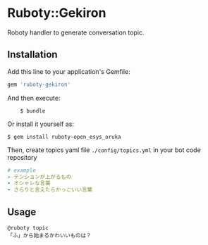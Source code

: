 # Ruboty::Gekiron

Roboty handler to generate conversation topic.

## Installation

Add this line to your application's Gemfile:

```ruby
gem 'ruboty-gekiron'
```

And then execute:

		$ bundle

Or install it yourself as:

    $ gem install ruboty-open_esys_oruka

Then, create topics yaml file `./config/topics.yml` in your bot code repository

```yaml
# example
- テンションが上がるもの
- オシャレな言葉
- さらりと言えたらかっこいい言葉
```

## Usage

```
@ruboty topic
「ふ」から始まるかわいいものは？
```
